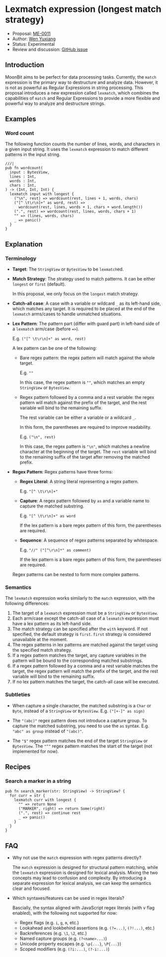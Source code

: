 # Lexmatch expression (longest match strategy)

- Proposal:
  [ME-0011](https://github.com/moonbitlang/moonbit-evolution/blob/0011-lexmatch-expression/proposals/0011-lexmatch-expression-longest.mbt.md)
- Author: [Wen Yuxiang](https://github.com/hackwaly)
- Status: Experimental
- Review and discussion: [GitHub
  issue](https://github.com/moonbitlang/moonbit-evolution/pull/15)

## Introduction

MoonBit aims to be perfect for data processing tasks. Currently, the `match`
expression is the primary way to destructure and analyze data. However, it is
not as powerful as Regular Expressions in string processing. This proposal
introduces a new expression called `lexmatch`, which combines the capabilities
of `match` and Regular Expressions to provide a more flexible and powerful way
to analyze and destructure strings.

## Examples

### Word count

The following function counts the number of lines, words, and characters in a
given input string. It uses the `lexmatch` expression to match different
patterns in the input string.

```moonbit
///|
pub fn wordcount(
  input : BytesView,
  lines : Int,
  words : Int,
  chars : Int,
) -> (Int, Int, Int) {
  lexmatch input with longest {
    ("\n", rest) => wordcount(rest, lines + 1, words, chars)
    ("[^ \t\r\n]+" as word, rest) =>
      wordcount(rest, lines, words + 1, chars + word.length())
    (".", rest) => wordcount(rest, lines, words, chars + 1)
    "" => (lines, words, chars)
    _ => panic()
  }
}
```

## Explanation

### Terminology

- **Target**: The `StringView` or `BytesView` to be `lexmatch`ed.
- **Match Strategy**: The strategy used to match patterns. It can be either
  `longest` or `first` (default).

  In this proposal, we only focus on the `longest` match strategy.

- **Catch-all case**: A case with a variable or wildcard `_` as its left-hand
  side, which matches any target. It is required to be placed at the end of the
  `lexmatch` arms/cases to handle unmatched situations.
- **Lex Pattern**: The pattern part (differ with guard part) in left-hand side
  of a `lexmatch` arm/case (before `=>`).

  E.g. `("[^ \t\r\n]+" as word, rest)`

  A lex pattern can be one of the following:

  - Bare regex pattern: the regex pattern will match against the whole target.

    E.g. `""`

    In this case, the regex pattern is `""`, which matches an empty `StringView`
    or `BytesView`.

  - Regex pattern followed by a comma and a rest variable: the regex pattern
    will match against the prefix of the target, and the rest variable will bind
    to the remaining suffix.

    The rest variable can be either a variable or a wildcard `_`.

    In this form, the parentheses are required to improve readability.

    E.g. `("\n", rest)`

    In this case, the regex pattern is `"\n"`, which matches a newline character
    at the beginning of the target. The `rest` variable will bind to the
    remaining suffix of the target after removing the matched prefix.

- **Regex Pattern**: Regex patterns have three forms:

  - **Regex Literal**: A string literal representing a regex pattern.

    E.g. `"[^ \t\r\n]+"`

  - **Capture**: A regex pattern followed by `as` and a variable name to capture
    the matched substring.

    E.g. `"[^ \t\r\n]+" as word`

    If the lex pattern is a bare regex pattern of this form, the parentheses are
    required.

  - **Sequence**: A sequence of regex patterns separated by whitespace.

    E.g. `"//" ("[^\r\n]*" as comment)`

    If the lex pattern is a bare regex pattern of this form, the parentheses are
    required.


  Regex patterns can be nested to form more complex patterns.

### Semantics

The `lexmatch` expression works similarly to the `match` expression, with the
following differences:

1. The target of a `lexmatch` expression must be a `StringView` or `BytesView`.
2. Each arm/case except the catch-all case of a `lexmatch` expression must have
   a lex pattern as its left-hand side.
3. The match strategy can be specified after the `with` keyword. If not
   specified, the default strategy is `first`. `first` strategy is considered
   unavailable at the moment.
4. The regex patterns in lex patterns are matched against the target using the
   specified match strategy.
5. If a regex pattern matches the target, any capture variables in the pattern
   will be bound to the corresponding matched substrings.
6. If a regex pattern followed by a comma and a rest variable matches the
   target, the regex pattern will match the prefix of the target, and the rest
   variable will bind to the remaining suffix.
7. If no lex pattern matches the target, the catch-all case will be executed.

### Subtleties

- When capture a single character, the matched substring is a `Char` or `Byte`,
  instead of a `StringView` or `BytesView`. E.g. `("[+-]" as sign)`

- The `"(abc)"` regex pattern does not introduce a capture group. To capture the
  matched substring, you need to use the `as` syntax. E.g. `"abc" as group`
  instead of `"(abc)"`.

- The `"$"` regex pattern matches the end of the target `StringView` or
  `BytesView`. The `"^"` regex pattern matches the start of the target (not
  implemented for now).

## Recipes

### Search a marker in a string

```moonbit
pub fn search_marker(str: StringView) -> StringView? {
  for curr = str {
    lexmatch curr with longest {
      "" => return None
      ("MARKER", right) => return Some(right)
      (".", rest) => continue rest
      _ => panic()
    }
  }
}
```

## FAQ

- Why not use the `match` expression with regex patterns directly?

  The `match` expression is designed for structural pattern matching, while the
  `lexmatch` expression is designed for lexical analysis. Mixing the two
  concepts may lead to confusion and complexity. By introducing a separate
  expression for lexical analysis, we can keep the semantics clear and focused.

- Which syntaxes/features can be used in regex literals?

  Bascially, the syntax aligned with JavaScript regex literals (with v flag
  enabled), with the following not supported for now:

  - Regex flags (e.g. `i`, `g`, `m`, etc.)
  - Lookahead and lookbehind assertions (e.g. `(?=...)`, `(?!...)`, etc.)
  - Backreferences (e.g. `\1`, `\2`, etc.)
  - Named capture groups (e.g. `(?<name>...)`)
  - Unicode property escapes (e.g. `\p{...}`, `\P{...}`)
  - Scoped modifiers (e.g. `(?i:...)`, `(?-i:...)`)
